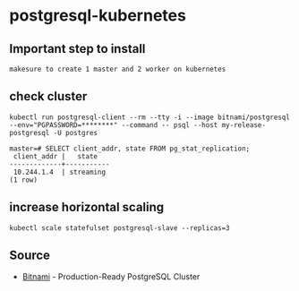 # postgresql-kubernetes

## Important step to install
```
makesure to create 1 master and 2 worker on kubernetes
```

## check cluster
```
kubectl run postgresql-client --rm --tty -i --image bitnami/postgresql --env="PGPASSWORD=********" --command -- psql --host my-release-postgresql -U postgres

master=# SELECT client_addr, state FROM pg_stat_replication;
 client_addr |   state   
-------------+-----------
 10.244.1.4  | streaming
(1 row)
```
## increase horizontal scaling
```
kubectl scale statefulset postgresql-slave --replicas=3
```

## Source

* [Bitnami](https://engineering.bitnami.com/articles/create-a-production-ready-postgresql-cluster-bitnami-kubernetes-and-helm.html) - Production-Ready PostgreSQL Cluster
